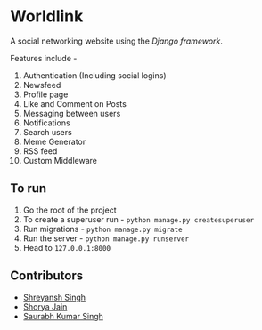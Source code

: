 Worldlink 
=========

A social networking website using the *Django framework*.  

Features include -  
1.  Authentication (Including social logins)
2.  Newsfeed
3.  Profile page
4.  Like and Comment on Posts
5.  Messaging between users
6.  Notifications
7.  Search users
8.  Meme Generator
9.  RSS feed
10. Custom Middleware

## To run

1. Go the root of the project
2. To create a superuser run - `python manage.py createsuperuser`
3. Run migrations -  `python manage.py migrate`
4. Run the server - `python manage.py runserver`
5. Head to `127.0.0.1:8000`

## Contributors  
* [Shreyansh Singh](https://github.com/shreyansh26)
* [Shorya Jain](https://github.com/SJ255)
* [Saurabh Kumar Singh](https://github.com/saurabh303)
